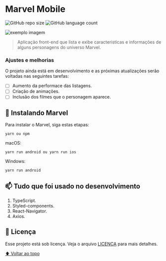 # Marvel Mobile


![GitHub repo size](https://img.shields.io/github/repo-size/amandaduuaarte/Marvel?style=for-the-badge)
![GitHub language count](https://img.shields.io/github/languages/count/amandaduuaarte/Marvel?style=for-the-badge)

<img src="exemplo-image.png" alt="exemplo imagem">

> Aplicação front-end que lista e exibe caracteristicas e informações de alguns personagens do universo Marvel.

### Ajustes e melhorias

O projeto ainda está em desenvolvimento e as próximas atualizações serão voltadas nas seguintes tarefas:

- [ ] Aumento da performace das listagens.
- [ ] Criação de animações. 
- [ ] Inclusão dos filmes que o personagem aparece.

## 🚀 Instalando Marvel

Para instalar o Marvel, siga estas etapas:

```
yarn ou npm
```

macOS:
```
yarn run android ou yarn run ios
```

Windows:
```
yarn run android
```

## 📫 Tudo que foi usado no desenvolvimento

1. TypeScript.
2. Styled-components.
3. React-Navigator.
4. Axios.

## 📝 Licença

Esse projeto está sob licença. Veja o arquivo [LICENÇA](LICENSE.md) para mais detalhes.

[⬆ Voltar ao topo](Marvel)<br>
